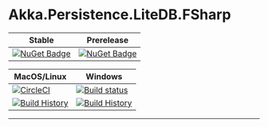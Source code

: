 # Akka.Persistence.LiteDB.FSharp

Stable | Prerelease
--- | ---
[![NuGet Badge](https://buildstats.info/nuget/Akka.Persistence.LiteDB.FSharp)](https://www.nuget.org/packages/Akka.Persistence.LiteDB.FSharp/) | [![NuGet Badge](https://buildstats.info/nuget/Akka.Persistence.LiteDB.FSharp?includePreReleases=true)](https://www.nuget.org/packages/Akka.Persistence.LiteDB.FSharp/)


MacOS/Linux | Windows
--- | ---
[![CircleCI](https://circleci.com/gh/myName/Akka.Persistence.LiteDB.FSharp.svg?style=svg)](https://circleci.com/gh/myName/Akka.Persistence.LiteDB.FSharp) | [![Build status](https://ci.appveyor.com/api/projects/status/0qnls95ohaytucsi?svg=true)](https://ci.appveyor.com/project/myName/Akka.Persistence.LiteDB.FSharp)
[![Build History](https://buildstats.info/circleci/chart/myName/Akka.Persistence.LiteDB.FSharp)](https://circleci.com/gh/myName/Akka.Persistence.LiteDB.FSharp) | [![Build History](https://buildstats.info/appveyor/chart/myName/Akka.Persistence.LiteDB.FSharp)](https://ci.appveyor.com/project/myName/Akka.Persistence.LiteDB.FSharp)

---